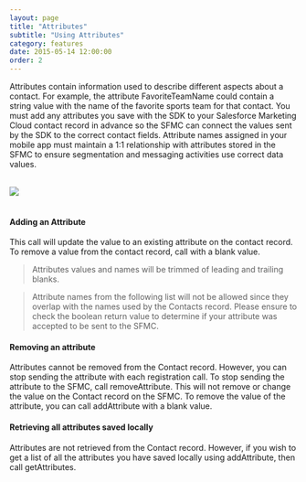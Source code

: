 ```yaml
---
layout: page
title: "Attributes"
subtitle: "Using Attributes"
category: features
date: 2015-05-14 12:00:00
order: 2
---
```

Attributes contain information used to describe different aspects about a contact. For example, the attribute FavoriteTeamName could contain a string value with the name of the favorite sports team for that contact. You must add any attributes you save with the SDK to your Salesforce Marketing Cloud contact record in advance so the SFMC can connect the values sent by the SDK to the correct contact fields. Attribute names assigned in your mobile app must maintain a 1:1 relationship with attributes stored in the SFMC to ensure segmentation and messaging activities use correct data values.

<br/>
 <img class="img-responsive" src="{{ site.baseurl }}/assets/Attributes_Step3.png" /><br/>
<br/>

#### Adding an Attribute

This call will update the value to an existing attribute on the contact record.  To remove a value from the contact record, call with a blank value.

<script src="https://gist.github.com/sfmc-mobilepushsdk/96f80418daaa274c36e3.js"></script>

> Attributes values and names will be trimmed of leading and trailing blanks.

> Attribute names from the following list will not be allowed since they overlap with the names used by the Contacts record.  Please ensure to check the boolean return value to determine if your attribute was accepted to be sent to the SFMC.

<script src="https://gist.github.com/sfmc-mobilepushsdk/34af56f4a7d4a1acd2a3.js"></script>

#### Removing an attribute

Attributes cannot be removed from the Contact record.  However, you can stop sending the attribute with each registration call.  To stop sending the attribute to the SFMC, call removeAttribute.  This will not remove or change the value on the Contact record on the SFMC.  To remove the value of the attribute, you can call addAttribute with a blank value.

<script src="https://gist.github.com/sfmc-mobilepushsdk/8378b45a6ce0a971f12b.js"></script>

#### Retrieving all attributes saved locally

Attributes are not retrieved from the Contact record.  However, if you wish to get a list of all the attributes you have saved locally using addAttribute, then call getAttributes.

<script src="https://gist.github.com/sfmc-mobilepushsdk/bc224eb2e8c7d46ef4d0.js"></script>